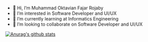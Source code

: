 - 👋 Hi, I’m Muhammad Oktavian Fajar Rojaby
- 👀 I’m interested in Software Developer and UI/UX
- 🌱 I’m currently learning at Informatics Engineering
- 💞️ I’m looking to collaborate on Software Developer and UI/UX

[![Anurag's github stats](https://github-readme-stats.vercel.app/api?username=Okyaaa)](https://github.com/anuraghazra/github-readme-stats)
